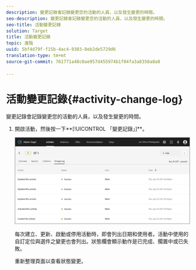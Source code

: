 ```yaml
---
description: 變更記錄會記錄變更您的活動的人員，以及發生變更的時間。
seo-description: 變更記錄會記錄變更您的活動的人員，以及發生變更的時間。
seo-title: 活動變更記錄
solution: Target
title: 活動變更記錄
topic: 進階
uuid: 5bf4d79f-f15b-4ac4-9303-8eb2de5729d6
translation-type: tm+mt
source-git-commit: 761771a48c0ae957d455974b1f04fa3a8350a8a0

---
```



# 活動變更記錄{#activity-change-log}

變更記錄會記錄變更您的活動的人員，以及發生變更的時間。

1. 開啟活動，然後按一下**[!UICONTROL 「變更記錄」]**。

   ![](assets/change_log.png)

   每次建立、更新、啟動或停用活動時，即會列出日期和使用者。活動中使用的自訂定位與選件之變更也會列出。狀態欄會顯示動作是已完成、擱置中或已失敗。

   重新整理頁面以查看狀態變更。
